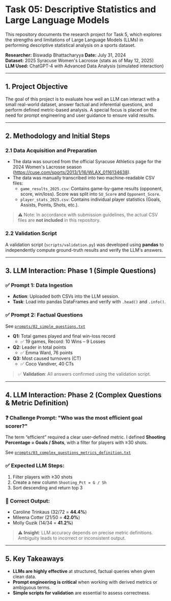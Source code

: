 # Task 05: Descriptive Statistics and Large Language Models

This repository documents the research project for Task 5, which explores the strengths and limitations of Large Language Models (LLMs) in performing descriptive statistical analysis on a sports dataset.

**Researcher:** Biswadip Bhattacharyya 
**Date:** July 31, 2024  
**Dataset:** 2025 Syracuse Women's Lacrosse (stats as of May 12, 2025)  
**LLM Used:** ChatGPT-4 with Advanced Data Analysis (simulated interaction)

---

## 1. Project Objective

The goal of this project is to evaluate how well an LLM can interact with a small real-world dataset, answer factual and inferential questions, and perform defined metric-based analysis. A special focus is placed on the need for prompt engineering and user guidance to ensure valid results.

---

## 2. Methodology and Initial Steps

### 2.1 Data Acquisition and Preparation

- The data was sourced from the official Syracuse Athletics page for the 2024 Women's Lacrosse season (https://cuse.com/sports/2013/1/16/WLAX_0116134638).
- The data was manually transcribed into two machine-readable CSV files:
  - `game_results_2025.csv`: Contains game-by-game results (opponent, score, win/loss). Score was split into `SU_Score` and `Opponent_Score`.
  - `player_stats_2025.csv`: Contains individual player statistics (Goals, Assists, Points, Shots, etc.).

> ⚠️ Note: In accordance with submission guidelines, the actual CSV files are **not included** in this repository.

### 2.2 Validation Script

A validation script (`scripts/validation.py`) was developed using **pandas** to independently compute ground-truth results and verify the LLM's answers.

---

## 3. LLM Interaction: Phase 1 (Simple Questions)

### ✅ Prompt 1: Data Ingestion

- **Action**: Uploaded both CSVs into the LLM session.
- **Task**: Load into pandas DataFrames and verify with `.head()` and `.info()`.

### ✅ Prompt 2: Factual Questions

See [`prompts/02_simple_questions.txt`](prompts/02_simple_questions.txt.txt)

- **Q1:** Total games played and final win-loss record  
  - ✅ 19 games, Record: 10 Wins – 9 Losses  
- **Q2:** Leader in total points  
  - ✅ Emma Ward, 76 points  
- **Q3:** Most caused turnovers (CT)  
  - ✅ Coco Vandiver, 40 CTs  

> ✅ **Validation**: All answers confirmed using the validation script.

---

## 4. LLM Interaction: Phase 2 (Complex Questions & Metric Definition)

### ❓ Challenge Prompt: "Who was the most efficient goal scorer?"

The term “efficient” required a clear user-defined metric. I defined **Shooting Percentage = Goals / Shots**, with a filter for players with ≥30 shots.

See [`prompts/03_complex_questions_metrics_definition.txt`](prompts/03_complex_questions_metrics_definition.txt.txt)

### ✅ Expected LLM Steps:

1. Filter players with ≥30 shots  
2. Create a new column `Shooting_Pct = G / Sh`  
3. Sort descending and return top 3

### 🏅 Correct Output:
- Caroline Trinkaus (32/72 = **44.4%**)
- Mileena Cotter (21/50 = **42.0%**)
- Molly Guzik (14/34 = **41.2%**)

> ⚠️ **Insight**: LLM accuracy depends on precise metric definitions. Ambiguity leads to incorrect or inconsistent output.

---


## 5. Key Takeaways

- **LLMs are highly effective** at structured, factual queries when given clean data.
- **Prompt engineering is critical** when working with derived metrics or ambiguous terms.
- **Simple scripts for validation** are essential to assess correctness.

